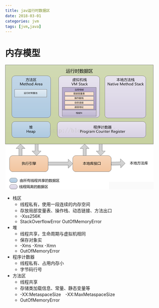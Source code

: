 ```yaml
---
title: jav运行时数据区
date: 2018-03-01
categories: jvm
tags: [jvm,java]
---
```

# 内存模型
![](/img/jvm/20150720152805765.png "java内存模型")
- 栈区
  - 线程私有，使用一段连续的内存空间
  - 存放局部变量表、操作栈、动态链接、方法出口
  - -Xss256K
  - StackOverflowError OutOfMemoryError
- 堆
  - 线程共享，生命周期与虚拟机相同
  - 保存对象实
  - -Xms -Xmx -Xmn
  - OutOfMemoryError
- 程序计数器
  - 线程私有、占用内存小
  - 字节码行号
- 方法区
  - 线程共享
  - 存储类加载信息、常量、静态变量等
  - -XX:MetaspaceSize　-XX:MaxMetaspaceSize
  - OutOfMemoryError
